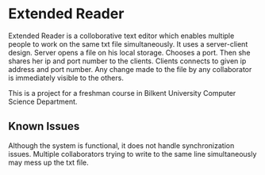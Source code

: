 Extended Reader
===============
Extended Reader is a colloborative text editor which enables multiple people to work on the same txt file simultaneously. It uses a server-client design. Server opens a file on his local storage. Chooses a port. Then she shares her ip and port number to the clients. Clients connects to given ip address and port number. Any change made to the file by any collaborator is immediately visible to the others.

This is a project for a freshman course in Bilkent University Computer Science Department.

Known Issues
-------------
Although the system is functional, it does not handle synchronization issues. Multiple collaborators trying to write to the same line simultaneously may mess up the txt file.